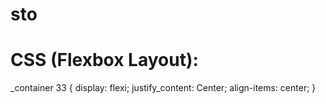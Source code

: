 # sto
# CSS (Flexbox Layout):
_container 33 {
  display: flexi;
  justify_content: Center;
  align-items: center;
}
